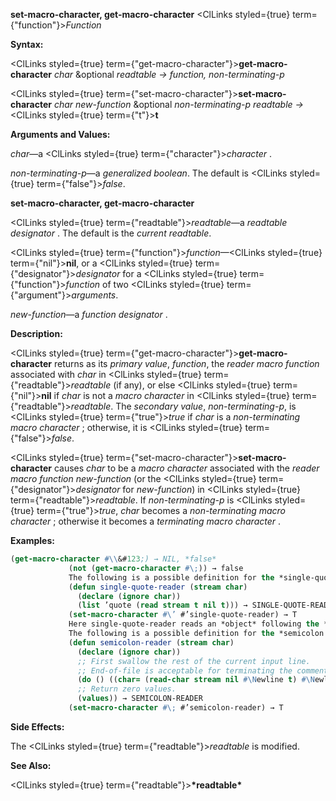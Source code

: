 **set-macro-character, get-macro-character** <ClLinks styled={true} term={"function"}><i>Function</i></ClLinks> 



**Syntax:** 



<ClLinks styled={true} term={"get-macro-character"}><b>get-macro-character</b></ClLinks> *char* &amp;optional *readtable → function, non-terminating-p* 



<ClLinks styled={true} term={"set-macro-character"}><b>set-macro-character</b></ClLinks> *char new-function* &amp;optional *non-terminating-p readtable →* <ClLinks styled={true} term={"t"}><b>t</b></ClLinks> 



**Arguments and Values:** 



*char*—a <ClLinks styled={true} term={"character"}><i>character</i></ClLinks> . 



*non-terminating-p*—a *generalized boolean*. The default is <ClLinks styled={true} term={"false"}><i>false</i></ClLinks>. 







 



 



**set-macro-character, get-macro-character** 



<ClLinks styled={true} term={"readtable"}><i>readtable</i></ClLinks>—a *readtable designator* . The default is the *current readtable*. 



<ClLinks styled={true} term={"function"}><i>function</i></ClLinks>—<ClLinks styled={true} term={"nil"}><b>nil</b></ClLinks>, or a <ClLinks styled={true} term={"designator"}><i>designator</i></ClLinks> for a <ClLinks styled={true} term={"function"}><i>function</i></ClLinks> of two <ClLinks styled={true} term={"argument"}><i>arguments</i></ClLinks>. 



*new-function*—a *function designator* . 



**Description:** 



<ClLinks styled={true} term={"get-macro-character"}><b>get-macro-character</b></ClLinks> returns as its *primary value*, *function*, the *reader macro function* associated with *char* in <ClLinks styled={true} term={"readtable"}><i>readtable</i></ClLinks> (if any), or else <ClLinks styled={true} term={"nil"}><b>nil</b></ClLinks> if *char* is not a *macro character* in <ClLinks styled={true} term={"readtable"}><i>readtable</i></ClLinks>. The *secondary value*, *non-terminating-p*, is <ClLinks styled={true} term={"true"}><i>true</i></ClLinks> if *char* is a *non-terminating macro character* ; otherwise, it is <ClLinks styled={true} term={"false"}><i>false</i></ClLinks>. 



<ClLinks styled={true} term={"set-macro-character"}><b>set-macro-character</b></ClLinks> causes *char* to be a *macro character* associated with the *reader macro function new-function* (or the <ClLinks styled={true} term={"designator"}><i>designator</i></ClLinks> for *new-function*) in <ClLinks styled={true} term={"readtable"}><i>readtable</i></ClLinks>. If *non-terminating-p* is <ClLinks styled={true} term={"true"}><i>true</i></ClLinks>, *char* becomes a *non-terminating macro character* ; otherwise it becomes a *terminating macro character* . 



**Examples:**
```lisp
(get-macro-character #\\&#123;) → NIL, *false* 
		     (not (get-macro-character #\;)) → false 
		     The following is a possible definition for the *single-quote reader macro* in *standard syntax* : 
		     (defun single-quote-reader (stream char) 
		       (declare (ignore char)) 
		       (list ’quote (read stream t nil t))) → SINGLE-QUOTE-READER 
		     (set-macro-character #\’ #’single-quote-reader) → T 
		     Here single-quote-reader reads an *object* following the *single-quote* and returns a *list* of **quote** and that *object*. The *char* argument is ignored. 
		     The following is a possible definition for the *semicolon reader macro* in *standard syntax* : 
		     (defun semicolon-reader (stream char) 
		       (declare (ignore char)) 
		       ;; First swallow the rest of the current input line. 
		       ;; End-of-file is acceptable for terminating the comment. 
		       (do () ((char= (read-char stream nil #\Newline t) #\Newline))) 
		       ;; Return zero values. 
		       (values)) → SEMICOLON-READER 
		     (set-macro-character #\; #’semicolon-reader) → T 
```
**Side Effects:** 



The <ClLinks styled={true} term={"readtable"}><i>readtable</i></ClLinks> is modified. 



**See Also:** 



<ClLinks styled={true} term={"readtable"}><b>\*readtable\*</b></ClLinks> 







 



 



